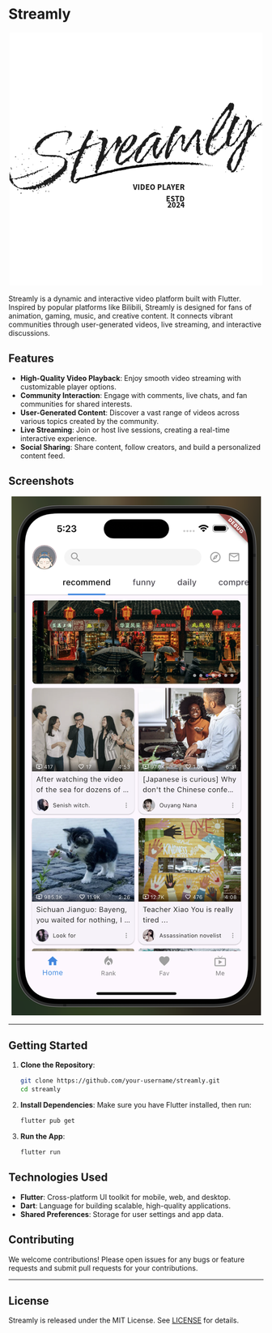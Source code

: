 # Streamly

<div align=center>
	<img src="images/logo.png"/>
</div>

Streamly is a dynamic and interactive video platform built with Flutter. Inspired by popular platforms like Bilibili, Streamly is designed for fans of animation, gaming, music, and creative content. It connects vibrant communities through user-generated videos, live streaming, and interactive discussions.

## Features

- **High-Quality Video Playback**: Enjoy smooth video streaming with customizable player options.
- **Community Interaction**: Engage with comments, live chats, and fan communities for shared interests.
- **User-Generated Content**: Discover a vast range of videos across various topics created by the community.
- **Live Streaming**: Join or host live sessions, creating a real-time interactive experience.
- **Social Sharing**: Share content, follow creators, and build a personalized content feed.

## Screenshots

<div align=center>
	<img src="images/Screenshot_2.png"/>
</div>

---

## Getting Started

1. **Clone the Repository**:
   ```bash
   git clone https://github.com/your-username/streamly.git
   cd streamly
   ```

2. **Install Dependencies**:
   Make sure you have Flutter installed, then run:
   ```bash
   flutter pub get
   ```

3. **Run the App**:
   ```bash
   flutter run
   ```

## Technologies Used

- **Flutter**: Cross-platform UI toolkit for mobile, web, and desktop.
- **Dart**: Language for building scalable, high-quality applications.
- **Shared Preferences**: Storage for user settings and app data.

## Contributing

We welcome contributions! Please open issues for any bugs or feature requests and submit pull requests for your contributions.

---

## License

Streamly is released under the MIT License. See [LICENSE](LICENSE) for details.

